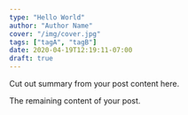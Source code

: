 ```yaml
---
type: "Hello World"
author: "Author Name"
cover: "/img/cover.jpg"
tags: ["tagA", "tagB"]
date: 2020-04-19T12:19:11-07:00
draft: true
---
```


Cut out summary from your post content here.

<!--more-->

The remaining content of your post.
